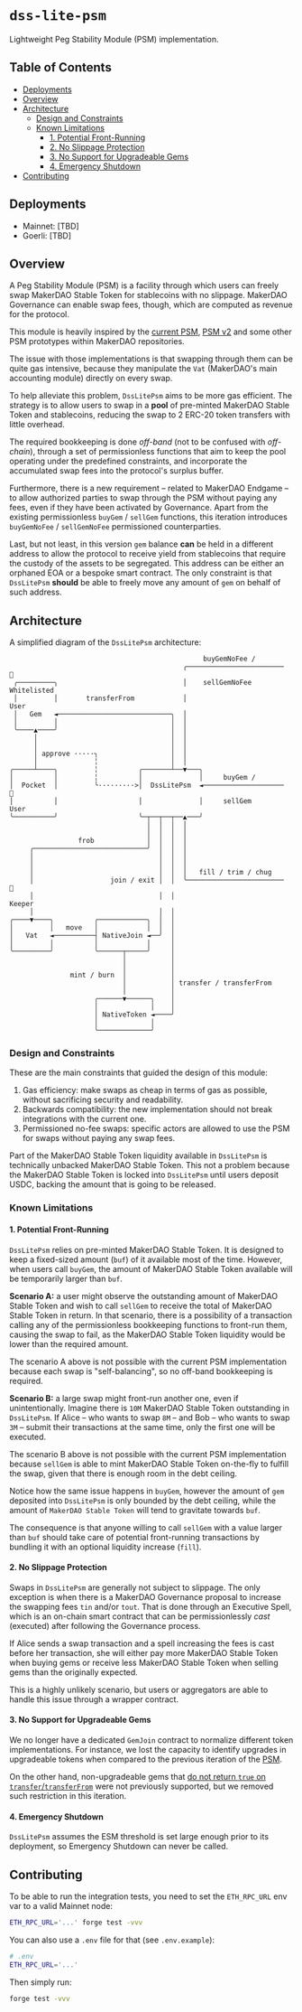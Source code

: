 # `dss-lite-psm`

Lightweight Peg Stability Module (PSM) implementation.

## Table of Contents

<!-- vim-markdown-toc GFM -->

- [Deployments](#deployments)
- [Overview](#overview)
- [Architecture](#architecture)
  - [Design and Constraints](#design-and-constraints)
  - [Known Limitations](#known-limitations)
    - [1. Potential Front-Running](#1-potential-front-running)
    - [2. No Slippage Protection](#2-no-slippage-protection)
    - [3. No Support for Upgradeable Gems](#3-no-support-for-upgradeable-gems)
    - [4. Emergency Shutdown](#4-emergency-shutdown)
- [Contributing](#contributing)

<!-- vim-markdown-toc -->

## Deployments

- Mainnet: \[TBD\]
- Goerli: \[TBD\]

## Overview

A Peg Stability Module (PSM) is a facility through which users can freely swap MakerDAO Stable Token for stablecoins with no slippage.
MakerDAO Governance can enable swap fees, though, which are computed as revenue for the protocol.

This module is heavily inspired by the [current PSM][psm], [PSM v2][psm-v2] and some other PSM prototypes within
MakerDAO repositories.

The issue with those implementations is that swapping through them can be quite gas intensive, because they manipulate
the `Vat` (MakerDAO's main accounting module) directly on every swap.

To help alleviate this problem, `DssLitePsm` aims to be more gas efficient. The strategy is to allow users to swap in a
**pool** of pre-minted MakerDAO Stable Token and stablecoins, reducing the swap to 2 ERC-20 token transfers with little overhead.

The required bookkeeping is done _off-band_ (not to be confused with _off-chain_), through a set of permissionless
functions that aim to keep the pool operating under the predefined constraints, and incorporate the accumulated swap
fees into the protocol's surplus buffer.

Furthermore, there is a new requirement &ndash; related to MakerDAO Endgame &ndash; to allow authorized parties to swap
through the PSM without paying any fees, even if they have been activated by Governance. Apart from the existing
permissionless `buyGem` / `sellGem` functions, this iteration introduces `buyGemNoFee` / `sellGemNoFee` permissioned
counterparties.

Last, but not least, in this version `gem` balance **can** be held in a different address to allow the protocol to
receive yield from stablecoins that require the custody of the assets to be segregated. This address can be either an
orphaned EOA or a bespoke smart contract. The only constraint is that `DssLitePsm` **should** be able to freely move any
amount of `gem` on behalf of such address.

## Architecture

A simplified diagram of the `DssLitePsm` architecture:

```
                                                buyGemNoFee /
                                           ╭────────────────────────  🤴
 ╭─────────╮                               │    sellGemNoFee      Whitelisted
 │         │       transferFrom            │                         User
 │   Gem   ◄────────────────────────────╮  │
 │         │                            │  │
 ╰────▲────╯                            │  │
      │                                 │  │
      │                                 │  │
      │ approve ·····╮                  │  │
      │              ╎                  │  │
╭─────┴────╮         ╎          ╭───────┴──▼───╮
│          │         ╎          │              │     buyGem /
│  Pocket  │         ╰·········>│  DssLitePsm  ◄────────────────────  🧑
│          │                    │              │     sellGem         User
╰──────────╯                    ╰─┬──┬──┬──▲───╯
                                  │  │  │  │
                                  │  │  │  │
                 frob             │  │  │  │
     ╭────────────────────────────╯  │  │  │
     │                               │  │  │
     │                               │  │  │
     │                               │  │  │   fill / trim / chug
     │                   join / exit │  │  ╰────────────────────────  👷
     │                               │  │                           Keeper
     │                               │  │
╭────▼────╮          ╭────────────╮  │  │
│         │   move   │            │  │  │
│   Vat   ◄──────────┤ NativeJoin ◄──╯  │
│         │          │            │     │
╰─────────╯          ╰──────┬─────╯     │
                            │           │
                            │           │
               mint / burn  │           │
                            │           │ transfer / transferFrom
                            │           │
                     ╭──────▼──────╮    │
                     │             │    │
                     │ NativeToken ◄────╯
                     │             │
                     ╰─────────────╯
```

### Design and Constraints

These are the main constraints that guided the design of this module:

1. Gas efficiency: make swaps as cheap in terms of gas as possible, without sacrificing security and readability.
1. Backwards compatibility: the new implementation should not break integrations with the current one.
1. Permissioned no-fee swaps: specific actors are allowed to use the PSM for swaps without paying any swap fees.

Part of the MakerDAO Stable Token liquidity available in `DssLitePsm` is technically unbacked MakerDAO Stable Token. This not a problem because the MakerDAO Stable Token is
locked into `DssLitePsm` until users deposit USDC, backing the amount that is going to be released.

### Known Limitations

#### 1. Potential Front-Running

`DssLitePsm` relies on pre-minted MakerDAO Stable Token. It is designed to keep a fixed-sized amount (`buf`) of it available most of the
time.  However, when users call `buyGem`, the amount of MakerDAO Stable Token available will be temporarily larger than `buf`.

**Scenario A:** a user might observe the outstanding amount of MakerDAO Stable Token and wish to call `sellGem` to receive the total of
MakerDAO Stable Token in return. In that scenario, there is a possibility of a transaction calling any of the permissionless bookkeeping
functions to front-run them, causing the swap to fail, as the MakerDAO Stable Token liquidity would be lower than the required amount.

The scenario A above is not possible with the current PSM implementation because each swap is "self-balancing", so no
off-band bookkeeping is required.

**Scenario B:** a large swap might front-run another one, even if unintentionally. Imagine there is `10M` MakerDAO Stable Token
outstanding in `DssLitePsm`. If Alice &ndash; who wants to swap `8M` &ndash; and Bob &ndash; who wants to swap `3M`
&ndash; submit their transactions at the same time, only the first one will be executed.

The scenario B above is not possible with the current PSM implementation because `sellGem` is able to mint MakerDAO Stable Token
on-the-fly to fulfill the swap, given that there is enough room in the debt ceiling.

Notice how the same issue happens in `buyGem`, however the amount of `gem` deposited into `DssLitePsm` is only bounded
by the debt ceiling, while the amount of `MakerDAO Stable Token` will tend to gravitate towards `buf`.

The consequence is that anyone willing to call `sellGem` with a value larger than `buf` should take care of potential
front-running transactions by bundling it with an optional liquidity increase (`fill`).

#### 2. No Slippage Protection

Swaps in `DssLitePsm` are generally not subject to slippage. The only exception is when there is a MakerDAO Governance
proposal to increase the swapping fees `tin` and/or `tout`. That is done through an Executive Spell, which is an
on-chain smart contract that can be permissionlessly _cast_ (executed) after following the Governance process.

If Alice sends a swap transaction and a spell increasing the fees is cast before her transaction, she will either pay
more MakerDAO Stable Token when buying gems or receive less MakerDAO Stable Token when selling gems than the originally expected.

This is a highly unlikely scenario, but users or aggregators are able to handle this issue through a wrapper contract.

#### 3. No Support for Upgradeable Gems

We no longer have a dedicated `GemJoin` contract to normalize different token implementations. For instance, we lost the
capacity to identify upgrades in upgradeable tokens when compared to the previous iteration of the [PSM][gem-join-8].

On the other hand, non-upgradeable gems that [do not return `true` on `transfer`/`transferFrom`][weird-erc20] were not
previously supported, but we removed such restriction in this iteration.

#### 4. Emergency Shutdown

`DssLitePsm` assumes the ESM threshold is set large enough prior to its deployment, so Emergency Shutdown can never be
called.

## Contributing

To be able to run the integration tests, you need to set the `ETH_RPC_URL` env var to a valid Mainnet node:

```bash
ETH_RPC_URL='...' forge test -vvv
```

You can also use a `.env` file for that (see `.env.example`):

```bash
# .env
ETH_RPC_URL='...'
```

Then simply run:
```bash
forge test -vvv
```

[psm]: https://github.com/makerdao/dss-psm/blob/v2/src/psm.sol
[psm-v2]: https://github.com/makerdao/dss-psm/blob/v2/src/psm.sol
[auto-line]: https://etherscan.io/address/0xc7bdd1f2b16447dcf3de045c4a039a60ec2f0ba3
[gem-join-8]: https://github.com/makerdao/dss-psm/blob/master/src/join-8-auth.sol#L36
[weird-erc20]: https://github.com/d-xo/weird-erc20/#missing-return-values
